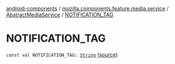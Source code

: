 [android-components](../../index.md) / [mozilla.components.feature.media.service](../index.md) / [AbstractMediaService](index.md) / [NOTIFICATION_TAG](./-n-o-t-i-f-i-c-a-t-i-o-n_-t-a-g.md)

# NOTIFICATION_TAG

`const val NOTIFICATION_TAG: `[`String`](https://kotlinlang.org/api/latest/jvm/stdlib/kotlin/-string/index.html) [(source)](https://github.com/mozilla-mobile/android-components/blob/master/components/feature/media/src/main/java/mozilla/components/feature/media/service/AbstractMediaService.kt#L57)